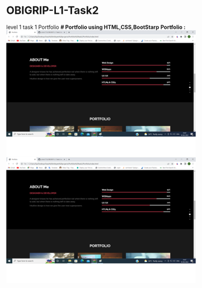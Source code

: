 # OBIGRIP-L1-Task2
level 1 task 1 Portfolio
<b># Portfolio using HTML,CSS,BootStarp</b>
<b>Portfolio :</b>
![](t2i1.PNG)
![](t2i2.PNG)
